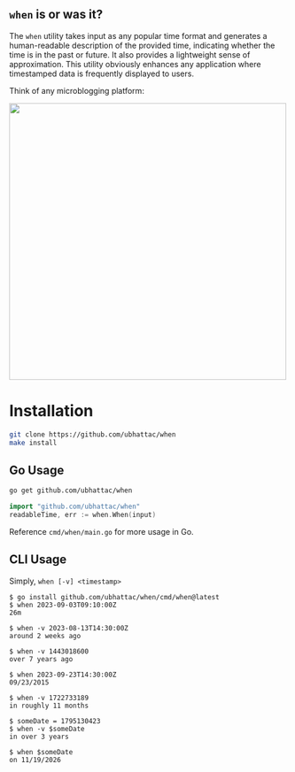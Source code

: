 ## `when` is or was it?
The `when` utility takes input as any popular time format and generates a human-readable description of the provided time, indicating whether the time is in the past or future. It also provides a lightweight sense of approximation. This utility obviously enhances any application where timestamped data is frequently displayed to users.

Think of any microblogging platform:

<img height="500" src="https://raw.githubusercontent.com/ubhattac/assets/master/img/F3441A73-8B02-4184-AD2A-8479FBD0C4DA_1_201_a.jpeg" />

# Installation

```bash
git clone https://github.com/ubhattac/when
make install
```

## Go Usage

```bash
go get github.com/ubhattac/when
```

```go
import "github.com/ubhattac/when"
readableTime, err := when.When(input)
```

Reference `cmd/when/main.go` for more usage in Go.


## CLI Usage

Simply, `when [-v] <timestamp>`

```
$ go install github.com/ubhattac/when/cmd/when@latest
$ when 2023-09-03T09:10:00Z
26m

$ when -v 2023-08-13T14:30:00Z
around 2 weeks ago

$ when -v 1443018600
over 7 years ago

$ when 2023-09-23T14:30:00Z
09/23/2015

$ when -v 1722733189
in roughly 11 months

$ someDate = 1795130423
$ when -v $someDate
in over 3 years

$ when $someDate
on 11/19/2026
```

